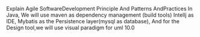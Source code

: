 Explain Agile SoftwareDevelopment Principle And Patterns AndPractices In Java,
We will use maven as dependency management (build tools)
Intellj as IDE,
Mybatis as the Persistence layer(mysql as database),
And for the Design tool,we will use visual paradigm for uml 10.0
